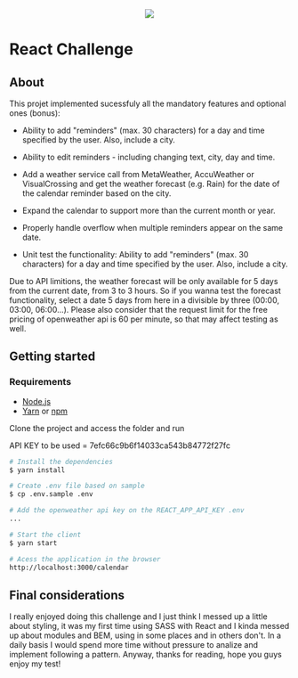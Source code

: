 <div align="center">
    <img src="https://raw.githubusercontent.com/Jobsity/ReactChallenge/main/src/assets/jobsity_logo_small.png"/>
</div>

# React Challenge

## About

This projet implemented sucessfuly all the mandatory features and optional ones (bonus):

- Ability to add "reminders" (max. 30 characters) for a day and time specified by the user. Also, include a city.

- Ability to edit reminders - including changing text, city, day and time.

- Add a weather service call from MetaWeather, AccuWeather or VisualCrossing and get the weather forecast (e.g. Rain) for the date of the calendar reminder based on the city.

- Expand the calendar to support more than the current month or year.

- Properly handle overflow when multiple reminders appear on the same date.

- Unit test the functionality: Ability to add "reminders" (max. 30 characters) for a day and time specified by the user. Also, include a city.

Due to API limitions, the weather forecast will be only available for 5 days from the current date, from 3 to 3 hours. So if you wanna test the forecast functionality, select a date 5 days from here in a divisible by three (00:00, 03:00, 06:00...). Please also consider that the request limit for the free pricing of openweather api is 60 per minute, so that may affect testing as well.

## Getting started

### Requirements

- [Node.js](https://nodejs.org/en/)
- [Yarn](https://classic.yarnpkg.com/) or [npm](https://www.npmjs.com/)

Clone the project and access the folder and run

API KEY to be used = 7efc66c9b6f14033ca543b84772f27fc

```bash
# Install the dependencies
$ yarn install

# Create .env file based on sample
$ cp .env.sample .env

# Add the openweather api key on the REACT_APP_API_KEY .env
...

# Start the client
$ yarn start

# Acess the application in the browser
http://localhost:3000/calendar
```

## Final considerations

I really enjoyed doing this challenge and I just think I messed up a little about styling, it was my first time using SASS with React and I kinda messed up about modules and BEM, using in some places and in others don't. In a daily basis I would spend more time without pressure to analize and implement following a pattern. Anyway, thanks for reading, hope you guys enjoy my test!
